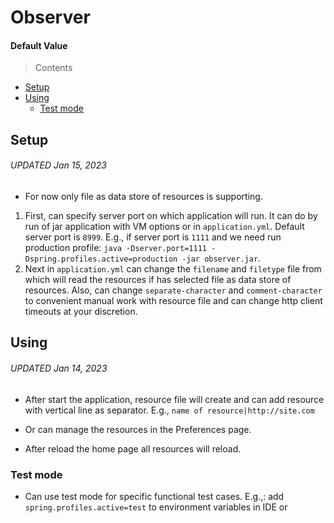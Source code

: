 # Observer

#### Default Value

> Contents

- [Setup](#setup)
- [Using](#using)
  - [Test mode](#test-mode)

## Setup

###### UPDATED Jan 15, 2023

* For now only file as data store of resources is supporting.

1. First, can specify server port on which application will run. It can do by run of jar application with VM options or
   in `application.yml`. Default server port is `8999`. E.g., if server port is
   `1111` and we need run production profile:
   `java -Dserver.port=1111 -Dspring.profiles.active=production -jar observer.jar`.
2. Next in `application.yml` can change the `filename` and `filetype` file from which will read the resources if has selected
   file as data store of resources. Also, can change `separate-character` and `comment-character`
   to convenient manual work with resource file and can change http client timeouts at your discretion.

## Using

###### UPDATED Jan 14, 2023

* After start the application, resource file will create and can add resource with vertical line as separator.
  E.g., `name of resource|http://site.com`
* Or can manage the resources in the Preferences page.

* After reload the home page all resources will reload.

### Test mode

* Can use test mode for specific functional test cases.
E.g.,: add `spring.profiles.active=test` to environment variables in IDE or 
